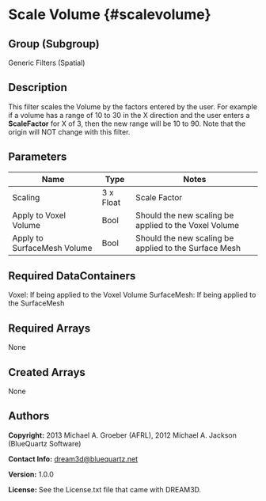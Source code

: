 Scale Volume {#scalevolume}
==============================

## Group (Subgroup) ##
Generic Filters (Spatial)

## Description ##
This filter scales the Volume by the factors entered by the user. For example if a volume has a range
of 10 to 30 in the X direction and the user enters a **ScaleFactor** for X of 3, then the new range will be 10 to 90. Note
that the origin will NOT change with this filter.

## Parameters ##

| Name    | Type      |  Notes |
|---------|-----------|--------|
| Scaling | 3 x Float | Scale Factor     |
| Apply to Voxel Volume | Bool | Should the new scaling be applied to the Voxel Volume |
| Apply to SurfaceMesh Volume | Bool | Should the new scaling be applied to the Surface Mesh |

## Required DataContainers ##

Voxel: If being applied to the Voxel Volume
SurfaceMesh: If being applied to the SurfaceMesh

## Required Arrays ##

None

## Created Arrays ##

None

## Authors ##

**Copyright:** 2013 Michael A. Groeber (AFRL), 2012 Michael A. Jackson (BlueQuartz Software)

**Contact Info:** dream3d@bluequartz.net

**Version:** 1.0.0

**License:**  See the License.txt file that came with DREAM3D.


